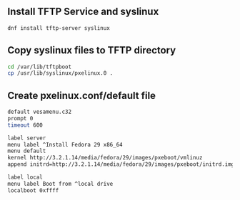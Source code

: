 ## Install TFTP Service and syslinux
```sh 
dnf install tftp-server syslinux
```
## Copy syslinux files to TFTP directory
```sh
cd /var/lib/tftpboot
cp /usr/lib/syslinux/pxelinux.0 .
```

## Create pxelinux.conf/default file
```sh
default vesamenu.c32
prompt 0
timeout 600

label server
menu label ^Install Fedora 29 x86_64
menu default
kernel http://3.2.1.14/media/fedora/29/images/pxeboot/vmlinuz
append initrd=http://3.2.1.14/media/fedora/29/images/pxeboot/initrd.img inst.repo=http://3.2.1.14/media/fedora/29

label local
menu label Boot from ^local drive
localboot 0xffff
```
